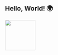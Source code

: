 ## Hello, World! 🌍 

<img src="https://github.com/user-attachments/assets/b3f00f9e-983e-4cd1-9613-05b4e847ae68" width="100">
